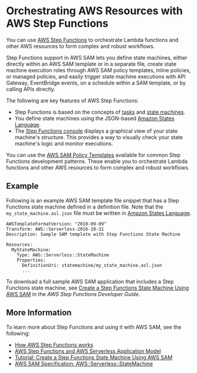 # Orchestrating AWS Resources with AWS Step Functions<a name="serverless-step-functions-in-sam"></a>

You can use [AWS Step Functions](https://docs.aws.amazon.com/step-functions/latest/dg/) to orchestrate Lambda functions and other AWS resources to form complex and robust workflows\.

Step Functions support in AWS SAM lets you define state machines, either directly within an AWS SAM template or in a separate file, create state machine execution roles through AWS SAM policy templates, inline policies, or managed policies, and easily trigger state machine executions with API Gateway, EventBridge events, on a schedule within a SAM template, or by calling APIs directly\.

The following are key features of AWS Step Functions:
+ Step Functions is based on the concepts of [tasks](https://docs.aws.amazon.com/step-functions/latest/dg/amazon-states-language-task-state.html) and [state machines](https://docs.aws.amazon.com/step-functions/latest/dg/concepts-states.html)\.
+ You define state machines using the JSON\-based [Amazon States Language](https://docs.aws.amazon.com/step-functions/latest/dg/concepts-amazon-states-language.html)\.
+ The [Step Functions console](https://console.aws.amazon.com/states/home?region=us-east-1#/) displays a graphical view of your state machine's structure\. This provides a way to visually check your state machine's logic and monitor executions\.

You can use the [AWS SAM Policy Templates](https://docs.aws.amazon.com/serverless-application-model/latest/developerguide/serverless-policy-templates.html) available for common Step Functions development patterns\. These enable you to orchestrate Lambda functions and other AWS resources to form complex and robust workflows\.

## Example<a name="serverless-step-functions-in-sam-example"></a>

Following is an example AWS SAM template file snippet that has a Step Functions state machine defined in a definition file\. Note that the `my_state_machine.asl.json` file must be written in [Amazon States Language](https://docs.aws.amazon.com/step-functions/latest/dg/concepts-amazon-states-language.html)\.

```
AWSTemplateFormatVersion: "2010-09-09"
Transform: AWS::Serverless-2016-10-31
Description: Sample SAM template with Step Functions State Machine

Resources:
  MyStateMachine:
    Type: AWS::Serverless::StateMachine
    Properties:
      DefinitionUri: statemachine/my_state_machine.asl.json
      ...
```

To download a full sample AWS SAM application that includes a Step Functions state machine, see [Create a Step Functions State Machine Using AWS SAM](https://docs.aws.amazon.com/step-functions/latest/dg/tutorial-state-machine-using-sam.html) in the *AWS Step Functions Developer Guide*\.

## More Information<a name="serverless-step-functions-in-sam-more-information"></a>

To learn more about Step Functions and using it with AWS SAM, see the following:
+ [How AWS Step Functions works](https://docs.aws.amazon.com/step-functions/latest/dg/how-step-functions-works.html)
+ [AWS Step Functions and AWS Serverless Application Model](https://docs.aws.amazon.com/step-functions/latest/dg/concepts-sam-sfn.html)
+ [Tutorial: Create a Step Functions State Machine Using AWS SAM](https://docs.aws.amazon.com/step-functions/latest/dg/tutorial-state-machine-using-sam.html)
+ [AWS SAM Specification: AWS::Serverless::StateMachine](sam-resource-statemachine.md)